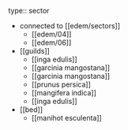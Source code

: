 type:: sector

- connected to [[edem/sectors]]
	- [[edem/04]]
	- [[edem/06]]
- [[guilds]]
	- [[inga edulis]]
	- [[garcinia mangostana]]
	- [[garcinia mangostana]]
	- [[prunus persica]]
	- [[mangifera indica]]
	- [[inga edulis]]
- [[bed]]
	- [[manihot esculenta]]